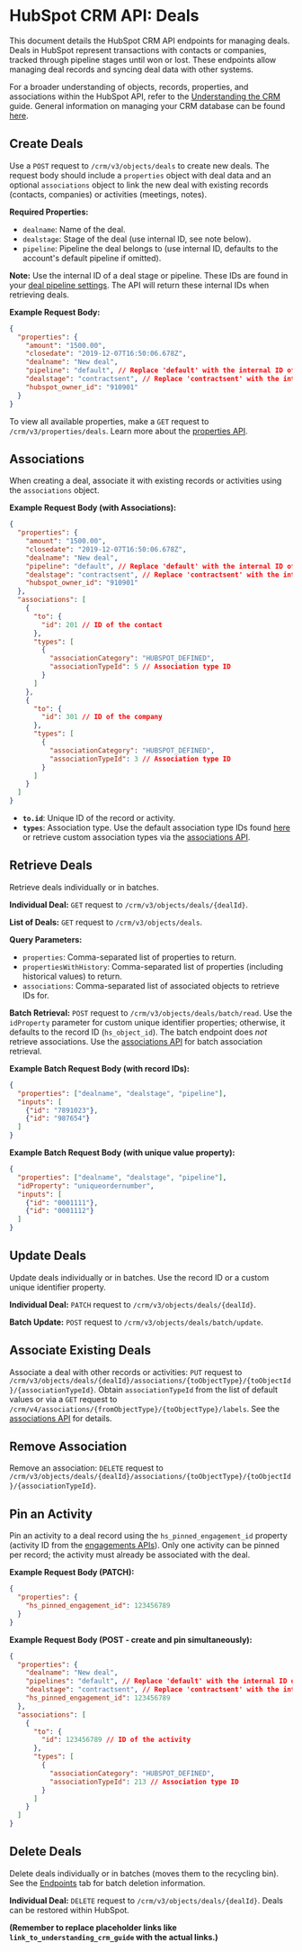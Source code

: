 # HubSpot CRM API: Deals

This document details the HubSpot CRM API endpoints for managing deals. Deals in HubSpot represent transactions with contacts or companies, tracked through pipeline stages until won or lost.  These endpoints allow managing deal records and syncing deal data with other systems.

For a broader understanding of objects, records, properties, and associations within the HubSpot API, refer to the [Understanding the CRM](link_to_understanding_crm_guide) guide.  General information on managing your CRM database can be found [here](link_to_crm_database_management).


## Create Deals

Use a `POST` request to `/crm/v3/objects/deals` to create new deals.  The request body should include a `properties` object with deal data and an optional `associations` object to link the new deal with existing records (contacts, companies) or activities (meetings, notes).

**Required Properties:**

* `dealname`: Name of the deal.
* `dealstage`: Stage of the deal (use internal ID, see note below).
* `pipeline`: Pipeline the deal belongs to (use internal ID, defaults to the account's default pipeline if omitted).

**Note:** Use the internal ID of a deal stage or pipeline.  These IDs are found in your [deal pipeline settings](link_to_deal_pipeline_settings).  The API will return these internal IDs when retrieving deals.

**Example Request Body:**

```json
{
  "properties": {
    "amount": "1500.00",
    "closedate": "2019-12-07T16:50:06.678Z",
    "dealname": "New deal",
    "pipeline": "default", // Replace 'default' with the internal ID of your pipeline
    "dealstage": "contractsent", // Replace 'contractsent' with the internal ID of your deal stage
    "hubspot_owner_id": "910901"
  }
}
```

To view all available properties, make a `GET` request to `/crm/v3/properties/deals`.  Learn more about the [properties API](link_to_properties_api).


## Associations

When creating a deal, associate it with existing records or activities using the `associations` object.

**Example Request Body (with Associations):**

```json
{
  "properties": {
    "amount": "1500.00",
    "closedate": "2019-12-07T16:50:06.678Z",
    "dealname": "New deal",
    "pipeline": "default", // Replace 'default' with the internal ID of your pipeline
    "dealstage": "contractsent", // Replace 'contractsent' with the internal ID of your deal stage
    "hubspot_owner_id": "910901"
  },
  "associations": [
    {
      "to": {
        "id": 201 // ID of the contact
      },
      "types": [
        {
          "associationCategory": "HUBSPOT_DEFINED",
          "associationTypeId": 5 // Association type ID
        }
      ]
    },
    {
      "to": {
        "id": 301 // ID of the company
      },
      "types": [
        {
          "associationCategory": "HUBSPOT_DEFINED",
          "associationTypeId": 3 // Association type ID
        }
      ]
    }
  ]
}
```

* **`to.id`**: Unique ID of the record or activity.
* **`types`**: Association type.  Use the default association type IDs found [here](link_to_association_type_ids) or retrieve custom association types via the [associations API](link_to_associations_api).


## Retrieve Deals

Retrieve deals individually or in batches.

**Individual Deal:**  `GET` request to `/crm/v3/objects/deals/{dealId}`.

**List of Deals:** `GET` request to `/crm/v3/objects/deals`.

**Query Parameters:**

* `properties`: Comma-separated list of properties to return.
* `propertiesWithHistory`: Comma-separated list of properties (including historical values) to return.
* `associations`: Comma-separated list of associated objects to retrieve IDs for.

**Batch Retrieval:** `POST` request to `/crm/v3/objects/deals/batch/read`.  Use the `idProperty` parameter for custom unique identifier properties; otherwise, it defaults to the record ID (`hs_object_id`).  The batch endpoint does *not* retrieve associations. Use the [associations API](link_to_associations_api) for batch association retrieval.

**Example Batch Request Body (with record IDs):**

```json
{
  "properties": ["dealname", "dealstage", "pipeline"],
  "inputs": [
    {"id": "7891023"},
    {"id": "987654"}
  ]
}
```

**Example Batch Request Body (with unique value property):**

```json
{
  "properties": ["dealname", "dealstage", "pipeline"],
  "idProperty": "uniqueordernumber",
  "inputs": [
    {"id": "0001111"},
    {"id": "0001112"}
  ]
}
```


## Update Deals

Update deals individually or in batches.  Use the record ID or a custom unique identifier property.

**Individual Deal:** `PATCH` request to `/crm/v3/objects/deals/{dealId}`.

**Batch Update:** `POST` request to `/crm/v3/objects/deals/batch/update`.


## Associate Existing Deals

Associate a deal with other records or activities: `PUT` request to `/crm/v3/objects/deals/{dealId}/associations/{toObjectType}/{toObjectId}/{associationTypeId}`. Obtain `associationTypeId` from the list of default values or via a `GET` request to `/crm/v4/associations/{fromObjectType}/{toObjectType}/labels`.  See the [associations API](link_to_associations_api) for details.

## Remove Association

Remove an association: `DELETE` request to `/crm/v3/objects/deals/{dealId}/associations/{toObjectType}/{toObjectId}/{associationTypeId}`.


## Pin an Activity

Pin an activity to a deal record using the `hs_pinned_engagement_id` property (activity ID from the [engagements APIs](link_to_engagements_api)).  Only one activity can be pinned per record; the activity must already be associated with the deal.


**Example Request Body (PATCH):**

```json
{
  "properties": {
    "hs_pinned_engagement_id": 123456789
  }
}
```

**Example Request Body (POST - create and pin simultaneously):**

```json
{
  "properties": {
    "dealname": "New deal",
    "pipelines": "default", // Replace 'default' with the internal ID of your pipeline
    "dealstage": "contractsent", // Replace 'contractsent' with the internal ID of your deal stage
    "hs_pinned_engagement_id": 123456789
  },
  "associations": [
    {
      "to": {
        "id": 123456789 // ID of the activity
      },
      "types": [
        {
          "associationCategory": "HUBSPOT_DEFINED",
          "associationTypeId": 213 // Association type ID
        }
      ]
    }
  ]
}
```


## Delete Deals

Delete deals individually or in batches (moves them to the recycling bin).  See the [Endpoints](link_to_endpoints_tab) tab for batch deletion information.

**Individual Deal:** `DELETE` request to `/crm/v3/objects/deals/{dealId}`.  Deals can be restored within HubSpot.


**(Remember to replace placeholder links like `link_to_understanding_crm_guide` with the actual links.)**
